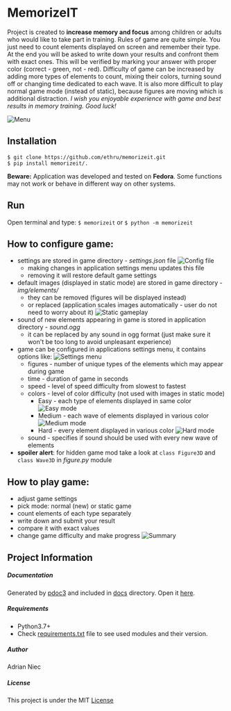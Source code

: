 # MemorizeIT

Project is created to **increase memory and focus** among children or adults who would like to take part in training. 
Rules of game are quite simple. You just need to count elements displayed on screen and remember their type. At the end 
you will be asked to write down your results and confront them with exact ones. This will be verified by marking your 
answer with proper color (correct - green, not - red). Difficulty of game can be increased by adding more types of 
elements to count, mixing their colors, turning sound off or changing time dedicated to each wave. It is also more 
difficult to play normal game mode (instead of static), because figures are moving which is additional distraction. *I 
wish you enjoyable experience with game and best results in memory training. Good luck!*

![Menu](https://raw.githubusercontent.com/ethru/memorizeit/master/img/menu.png)

## Installation

```
$ git clone https://github.com/ethru/memorizeit.git
$ pip install memorizeit/.
```
**Beware:** Application was developed and tested on **Fedora**. Some functions may not work or behave in different way 
on other systems.

## Run

Open terminal and type: `$ memorizeit` or `$ python -m memorizeit`

## How to configure game:
- settings are stored in game directory - *settings.json* file
	![Config file](https://raw.githubusercontent.com/ethru/memorizeit/master/img/config.png)
	- making changes in application settings menu updates this file
	- removing it will restore default game settings
- default images (displayed in static mode) are stored in game directory - *img/elements/*
	- they can be removed (figures will be displayed instead)
	- or replaced (application scales images automatically - user do not need to worry about it)
	![Static gameplay](https://raw.githubusercontent.com/ethru/memorizeit/master/img/static.gif)
- sound of new elements appearing in game is stored in application directory - *sound.ogg*
	- it can be replaced by any sound in ogg format (just make sure it won't be too long to avoid unpleasant experience)
- game can be configured in applications settings menu, it contains options like:
![Settings menu](https://raw.githubusercontent.com/ethru/memorizeit/master/img/settings.gif)
	- figures - number of unique types of the elements which may appear during game
	- time - duration of game in seconds
	- speed - level of speed difficulty from slowest to fastest
	- colors - level of color difficulty (not used with images in static mode)
		- Easy - each type of elements displayed in same color
		![Easy mode](https://raw.githubusercontent.com/ethru/memorizeit/master/img/easy.gif)
		- Medium - each wave of elements displayed in various color
		![Medium mode](https://raw.githubusercontent.com/ethru/memorizeit/master/img/medium.gif)
		- Hard - every element displayed in various color
		![Hard mode](https://raw.githubusercontent.com/ethru/memorizeit/master/img/hard.gif)
	- sound - specifies if sound should be used with every new wave of elements
- **spoiler alert**: for hidden game mod take a look at `class Figure3D` and `class Wave3D` in *figure.py* module

## How to play game:
- adjust game settings
- pick mode: normal (new) or static game
- count elements of each type separately
- write down and submit your result
- compare it with exact values
- change game difficulty and make progress
![Summary](https://raw.githubusercontent.com/ethru/memorizeit/master/img/result.gif)

## Project Information

##### Documentation

Generated by [pdoc3](https://pdoc3.github.io/pdoc/) and included in 
[docs](https://github.com/ethru/memorizeit/tree/master/docs) directory. Open it 
[here](https://ethru.github.io/memorizeit/).

##### Requirements

- Python3.7+
- Check [requirements.txt](https://raw.githubusercontent.com/ethru/memorizeit/master/requirements.txt) file to see used 
modules and their version.

##### Author

Adrian Niec

##### License

This project is under the MIT [License](https://raw.githubusercontent.com/ethru/bookmeister/master/LICENSE)
